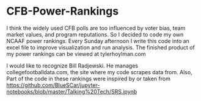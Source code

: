 # CFB-Power-Rankings
I think the widely used CFB polls are too influenced by voter bias, team market values, and program reputations. So I decided to code my own NCAAF power rankings.
Every Sunday afternoon I write this code into an excel file to improve visualization and run analysis. The finished product of my power rankings can be viewed at tylerhoylman.com

I would like to recognize Bill Radjewski. He manages collegefootballdata.com, the site where my code scrapes data from. 
Also, Part of the code in these rankings were inspired by or taken from https://github.com/BlueSCar/jupyter-notebooks/blob/master/Talking%20Tech/SRS.ipynb



